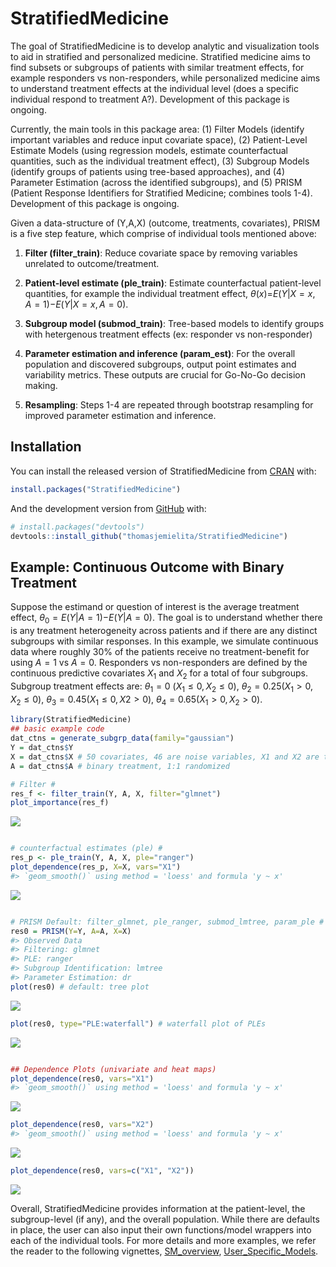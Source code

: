 
<!-- README.md is generated from README.Rmd. Please edit that file -->
StratifiedMedicine
==================

<!-- badges: start -->
<!-- badges: end -->
The goal of StratifiedMedicine is to develop analytic and visualization tools to aid in stratified and personalized medicine. Stratified medicine aims to find subsets or subgroups of patients with similar treatment effects, for example responders vs non-responders, while personalized medicine aims to understand treatment effects at the individual level (does a specific individual respond to treatment A?). Development of this package is ongoing.

Currently, the main tools in this package area: (1) Filter Models (identify important variables and reduce input covariate space), (2) Patient-Level Estimate Models (using regression models, estimate counterfactual quantities, such as the individual treatment effect), (3) Subgroup Models (identify groups of patients using tree-based approaches), and (4) Parameter Estimation (across the identified subgroups), and (5) PRISM (Patient Response Identifiers for Stratified Medicine; combines tools 1-4). Development of this package is ongoing.

Given a data-structure of (Y,A,X) (outcome, treatments, covariates), PRISM is a five step feature, which comprise of individual tools mentioned above:

1.  **Filter (filter\_train)**: Reduce covariate space by removing variables unrelated to outcome/treatment.

2.  **Patient-level estimate (ple\_train)**: Estimate counterfactual patient-level quantities, for example the individual treatment effect, *θ*(*x*)=*E*(*Y*|*X* = *x*, *A* = 1)−*E*(*Y*|*X* = *x*, *A* = 0).

3.  **Subgroup model (submod\_train)**: Tree-based models to identify groups with hetergenous treatment effects (ex: responder vs non-responder)

4.  **Parameter estimation and inference (param\_est)**: For the overall population and discovered subgroups, output point estimates and variability metrics. These outputs are crucial for Go-No-Go decision making.

5.  **Resampling**: Steps 1-4 are repeated through bootstrap resampling for improved parameter estimation and inference.

Installation
------------

You can install the released version of StratifiedMedicine from [CRAN](https://CRAN.R-project.org) with:

``` r
install.packages("StratifiedMedicine")
```

And the development version from [GitHub](https://github.com/) with:

``` r
# install.packages("devtools")
devtools::install_github("thomasjemielita/StratifiedMedicine")
```

Example: Continuous Outcome with Binary Treatment
-------------------------------------------------

Suppose the estimand or question of interest is the average treatment effect, *θ*<sub>0</sub> = *E*(*Y*|*A* = 1)−*E*(*Y*|*A* = 0). The goal is to understand whether there is any treatment heterogeneity across patients and if there are any distinct subgroups with similar responses. In this example, we simulate continuous data where roughly 30% of the patients receive no treatment-benefit for using *A* = 1 vs *A* = 0. Responders vs non-responders are defined by the continuous predictive covariates *X*<sub>1</sub> and *X*<sub>2</sub> for a total of four subgroups. Subgroup treatment effects are: *θ*<sub>1</sub> = 0 (*X*<sub>1</sub> ≤ 0, *X*<sub>2</sub> ≤ 0), *θ*<sub>2</sub> = 0.25(*X*<sub>1</sub> &gt; 0, *X*<sub>2</sub> ≤ 0), *θ*<sub>3</sub> = 0.45(*X*<sub>1</sub> ≤ 0, *X*2 &gt; 0), *θ*<sub>4</sub> = 0.65(*X*<sub>1</sub> &gt; 0, *X*<sub>2</sub> &gt; 0).

``` r
library(StratifiedMedicine)
## basic example code
dat_ctns = generate_subgrp_data(family="gaussian")
Y = dat_ctns$Y
X = dat_ctns$X # 50 covariates, 46 are noise variables, X1 and X2 are truly predictive
A = dat_ctns$A # binary treatment, 1:1 randomized 

# Filter #
res_f <- filter_train(Y, A, X, filter="glmnet")
plot_importance(res_f)
```

![](man/figures/README-example-1.png)

``` r

# counterfactual estimates (ple) #
res_p <- ple_train(Y, A, X, ple="ranger")
plot_dependence(res_p, X=X, vars="X1")
#> `geom_smooth()` using method = 'loess' and formula 'y ~ x'
```

![](man/figures/README-example-2.png)

``` r

# PRISM Default: filter_glmnet, ple_ranger, submod_lmtree, param_ple #
res0 = PRISM(Y=Y, A=A, X=X)
#> Observed Data
#> Filtering: glmnet
#> PLE: ranger
#> Subgroup Identification: lmtree
#> Parameter Estimation: dr
plot(res0) # default: tree plot 
```

![](man/figures/README-example-3.png)

``` r
plot(res0, type="PLE:waterfall") # waterfall plot of PLEs
```

![](man/figures/README-example-4.png)

``` r

## Dependence Plots (univariate and heat maps)
plot_dependence(res0, vars="X1")
#> `geom_smooth()` using method = 'loess' and formula 'y ~ x'
```

![](man/figures/README-example-5.png)

``` r
plot_dependence(res0, vars="X2")
#> `geom_smooth()` using method = 'loess' and formula 'y ~ x'
```

![](man/figures/README-example-6.png)

``` r
plot_dependence(res0, vars=c("X1", "X2"))
```

![](man/figures/README-example-7.png)

Overall, StratifiedMedicine provides information at the patient-level, the subgroup-level (if any), and the overall population. While there are defaults in place, the user can also input their own functions/model wrappers into each of the individual tools. For more details and more examples, we refer the reader to the following vignettes, [SM\_overview](https://CRAN.R-project.org/package=StratifiedMedicine/vignettes/SM_PRISM.html), [User\_Specific\_Models](https://CRAN.R-project.org/package=StratifiedMedicine/vignettes/SM_User_Models.html).

